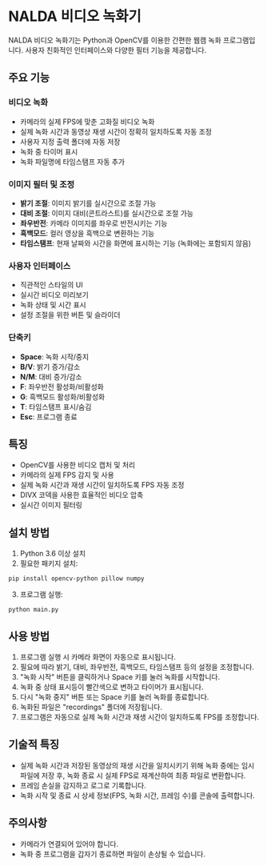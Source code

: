 # NALDA 비디오 녹화기

NALDA 비디오 녹화기는 Python과 OpenCV를 이용한 간편한 웹캠 녹화 프로그램입니다. 사용자 친화적인 인터페이스와 다양한 필터 기능을 제공합니다.

## 주요 기능

### 비디오 녹화
- 카메라의 실제 FPS에 맞춘 고화질 비디오 녹화
- 실제 녹화 시간과 동영상 재생 시간이 정확히 일치하도록 자동 조정
- 사용자 지정 출력 폴더에 자동 저장
- 녹화 중 타이머 표시
- 녹화 파일명에 타임스탬프 자동 추가

### 이미지 필터 및 조정
- **밝기 조절**: 이미지 밝기를 실시간으로 조절 가능
- **대비 조절**: 이미지 대비(콘트라스트)를 실시간으로 조절 가능
- **좌우반전**: 카메라 이미지를 좌우로 반전시키는 기능
- **흑백모드**: 컬러 영상을 흑백으로 변환하는 기능
- **타임스탬프**: 현재 날짜와 시간을 화면에 표시하는 기능 (녹화에는 포함되지 않음)

### 사용자 인터페이스
- 직관적인 스타일의 UI
- 실시간 비디오 미리보기
- 녹화 상태 및 시간 표시
- 설정 조절을 위한 버튼 및 슬라이더

### 단축키
- **Space**: 녹화 시작/중지
- **B/V**: 밝기 증가/감소
- **N/M**: 대비 증가/감소
- **F**: 좌우반전 활성화/비활성화
- **G**: 흑백모드 활성화/비활성화
- **T**: 타임스탬프 표시/숨김
- **Esc**: 프로그램 종료

## 특징
- OpenCV를 사용한 비디오 캡처 및 처리
- 카메라의 실제 FPS 감지 및 사용
- 실제 녹화 시간과 재생 시간이 일치하도록 FPS 자동 조정
- DIVX 코덱을 사용한 효율적인 비디오 압축
- 실시간 이미지 필터링

## 설치 방법

1. Python 3.6 이상 설치
2. 필요한 패키지 설치:
```
pip install opencv-python pillow numpy
```
3. 프로그램 실행:
```
python main.py
```

## 사용 방법

1. 프로그램 실행 시 카메라 화면이 자동으로 표시됩니다.
2. 필요에 따라 밝기, 대비, 좌우반전, 흑백모드, 타임스탬프 등의 설정을 조정합니다.
3. "녹화 시작" 버튼을 클릭하거나 Space 키를 눌러 녹화를 시작합니다.
4. 녹화 중 상태 표시등이 빨간색으로 변하고 타이머가 표시됩니다.
5. 다시 "녹화 중지" 버튼 또는 Space 키를 눌러 녹화를 종료합니다.
6. 녹화된 파일은 "recordings" 폴더에 저장됩니다.
7. 프로그램은 자동으로 실제 녹화 시간과 재생 시간이 일치하도록 FPS를 조정합니다.

## 기술적 특징
- 실제 녹화 시간과 저장된 동영상의 재생 시간을 일치시키기 위해 녹화 중에는 임시 파일에 저장 후, 녹화 종료 시 실제 FPS로 재계산하여 최종 파일로 변환합니다.
- 프레임 손실을 감지하고 로그로 기록합니다.
- 녹화 시작 및 종료 시 상세 정보(FPS, 녹화 시간, 프레임 수)를 콘솔에 출력합니다.

## 주의사항
- 카메라가 연결되어 있어야 합니다.
- 녹화 중 프로그램을 갑자기 종료하면 파일이 손상될 수 있습니다.
